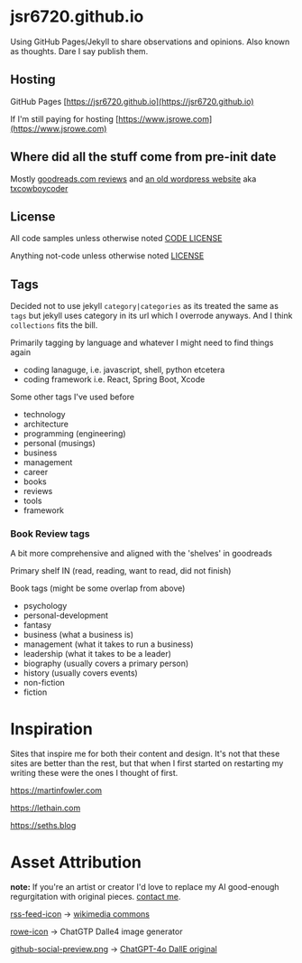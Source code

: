 # jsr6720.github.io

Using GitHub Pages/Jekyll to share observations and opinions. Also known as thoughts. Dare I say publish them.

## Hosting

GitHub Pages [https://jsr6720.github.io](https://jsr6720.github.io)

If I'm still paying for hosting [https://www.jsrowe.com](https://www.jsrowe.com)

## Where did all the stuff come from pre-init date

Mostly [goodreads.com reviews](https://github.com/jsr6720/goodreads-csv-to-md) and [an old wordpress website](https://github.com/jsr6720/wordpress-html-scraper-to-md) aka [txcowboycoder](https://txcowboycoder.wordpress.com)

## License

All code samples unless otherwise noted [CODE LICENSE](/CODE-LICENSE)

Anything not-code unless otherwise noted [LICENSE](/LICENSE)

## Tags

Decided not to use jekyll `category|categories` as its treated the same as `tags` but jekyll uses category in its url which I overrode anyways. And I think `collections` fits the bill.

Primarily tagging by language and whatever I might need to find things again

- coding lanaguge, i.e. javascript, shell, python etcetera
- coding framework i.e. React, Spring Boot, Xcode

Some other tags I've used before

- technology
- architecture
- programming (engineering)
- personal (musings)
- business
- management
- career
- books
- reviews
- tools
- framework

### Book Review tags

A bit more comprehensive and aligned with the 'shelves' in goodreads

Primary shelf IN (read, reading, want to read, did not finish)

Book tags (might be some overlap from above)

- psychology
- personal-development
- fantasy
- business (what a business is)
- management (what it takes to run a business)
- leadership (what it takes to be a leader)
- biography (usually covers a primary person)
- history (usually covers events)
- non-fiction
- fiction

# Inspiration

Sites that inspire me for both their content and design. It's not that these sites are better than the rest, but that when I first started on restarting my writing these were the ones I thought of first.

https://martinfowler.com

https://lethain.com

https://seths.blog


# Asset Attribution

**note:** If you're an artist or creator I'd love to replace my AI good-enough regurgitation with original pieces. [contact me](/about.md).

[rss-feed-icon](/assets/rss-feed-icon.png) -> [wikimedia commons](https://commons.wikimedia.org/wiki/File:Generic_Feed-icon.svg)

[rowe-icon](/assets/rowe-icon.png) -> ChatGTP Dalle4 image generator

[github-social-preview.png](/jsr6720-github-io-repo-social-preview.png) -> 
[ChatGPT-4o DallE original](/_archive/DALL·E%202024-05-15%2003.42.13%20-%20Create%20a%20social%20media%20preview%20image%20for%20a%20GitHub%20Pages%20blog%20titled%20'James'%20Thoughts'%20or%20'James'%20Digital%20Journal'.%20The%20image%20should%20have%20a%20clean,%20profe.webp)
